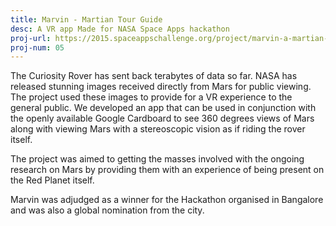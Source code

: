```yaml
---
title: Marvin - Martian Tour Guide
desc: A VR app Made for NASA Space Apps hackathon
proj-url: https://2015.spaceappschallenge.org/project/marvin-a-martian-tour-guide/
proj-num: 05
---
```


The Curiosity Rover has sent back terabytes of data so far. NASA has released stunning images received directly from Mars for public viewing. The project used these images to provide for a VR experience to the general public. We developed an app that can be used in conjunction with the openly available Google Cardboard to see 360 degrees views of Mars along with viewing Mars with a stereoscopic vision as if riding the rover itself.

The project was aimed to getting the masses involved with the ongoing research on Mars by providing them with an experience of being present on the Red Planet itself.

Marvin was adjudged as a winner for the Hackathon organised in Bangalore and was also a global nomination from the city.
